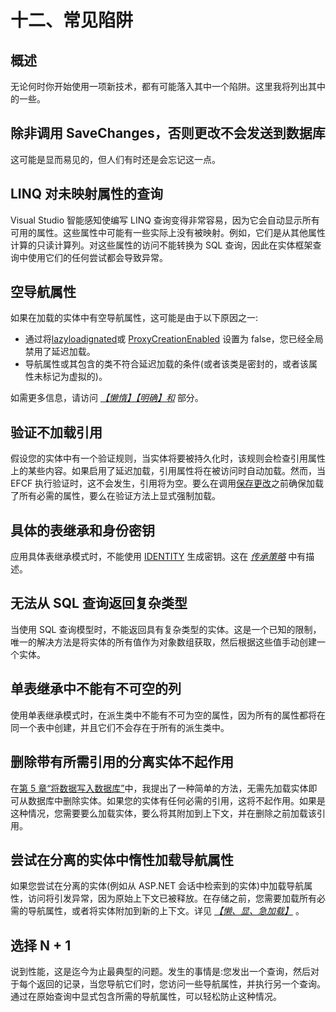 # 十二、常见陷阱

## 概述

无论何时你开始使用一项新技术，都有可能落入其中一个陷阱。这里我将列出其中的一些。

## 除非调用 SaveChanges，否则更改不会发送到数据库

这可能是显而易见的，但人们有时还是会忘记这一点。

## LINQ 对未映射属性的查询

Visual Studio 智能感知使编写 LINQ 查询变得非常容易，因为它会自动显示所有可用的属性。这些属性中可能有一些实际上没有被映射。例如，它们是从其他属性计算的只读计算列。对这些属性的访问不能转换为 SQL 查询，因此在实体框架查询中使用它们的任何尝试都会导致异常。

## 空导航属性

如果在加载的实体中有空导航属性，这可能是由于以下原因之一:

*   通过将[lazyloadignated](http://msdn.microsoft.com/en-us/library/system.data.entity.infrastructure.dbcontextconfiguration.lazyloadingenabled.aspx)或 [ProxyCreationEnabled](http://msdn.microsoft.com/en-us/library/system.data.entity.infrastructure.dbcontextconfiguration.proxycreationenabled.aspx) 设置为 false，您已经全局禁用了延迟加载。
*   导航属性或其包含的类不符合延迟加载的条件(或者该类是密封的，或者该属性未标记为虚拟的)。

如需更多信息，请访问 *[【懒惰】【明确】和](04.html#LEnE)* 部分。

## 验证不加载引用

假设您的实体中有一个验证规则，当实体将要被持久化时，该规则会检查引用属性上的某些内容。如果启用了延迟加载，引用属性将在被访问时自动加载。然而，当 EFCF 执行验证时，这不会发生，引用将为空。要么在调用[保存更改](http://msdn.microsoft.com/en-us/library/system.data.entity.dbcontext.savechanges.aspx)之前确保加载了所有必需的属性，要么在验证方法上显式强制加载。

## 具体的表继承和身份密钥

应用具体表继承模式时，不能使用 [IDENTITY](http://technet.microsoft.com/en-us/library/ms186775.aspx) 生成密钥。这在 *[传承策略](02.html#InheritanceStrategies)* 中有描述。

## 无法从 SQL 查询返回复杂类型

当使用 SQL 查询模型时，不能返回具有复杂类型的实体。这是一个已知的限制，唯一的解决方法是将实体的所有值作为对象数组获取，然后根据这些值手动创建一个实体。

## 单表继承中不能有不可空的列

使用单表继承模式时，在派生类中不能有不可为空的属性，因为所有的属性都将在同一个表中创建，并且它们不会存在于所有的派生类中。

## 删除带有所需引用的分离实体不起作用

在[第 5 章“将数据写入数据库”](05.html#_Chapter_5_)中，我提出了一种简单的方法，无需先加载实体即可从数据库中删除实体。如果您的实体有任何必需的引用，这将不起作用。如果是这种情况，您需要要么加载实体，要么将其附加到上下文，并在删除之前加载该引用。

## 尝试在分离的实体中惰性加载导航属性

如果您尝试在分离的实体(例如从 ASP.NET 会话中检索到的实体)中加载导航属性，访问将引发异常，因为原始上下文已被释放。在存储之前，您需要加载所有必需的导航属性，或者将实体附加到新的上下文。详见 *[【懒、显、急加载】](04.html#LEnE)* 。

## 选择 N + 1

说到性能，这是迄今为止最典型的问题。发生的事情是:您发出一个查询，然后对于每个返回的记录，当您导航它们时，您访问一些导航属性，并执行另一个查询。通过在原始查询中显式包含所需的导航属性，可以轻松防止这种情况。